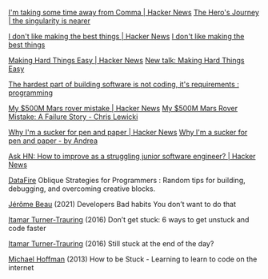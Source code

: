 
[I'm taking some time away from Comma | Hacker News](https://news.ycombinator.com/item?id=33406790)
[The Hero's Journey | the singularity is nearer](https://geohot.github.io//blog/jekyll/update/2022/10/29/the-heroes-journey.html)

[I don't like making the best things | Hacker News](https://news.ycombinator.com/item?id=34816145)
[I don't like making the best things](https://internetvin.ghost.io/i-dont-like-making-the-best-things/)

[Making Hard Things Easy | Hacker News](https://news.ycombinator.com/item?id=37791002)
[New talk: Making Hard Things Easy](https://jvns.ca/blog/2023/10/06/new-talk--making-hard-things-easy/)

[The hardest part of building software is not coding, it's requirements : programming](https://old.reddit.com/r/programming/comments/16t2pk8/the_hardest_part_of_building_software_is_not/)

[My $500M Mars rover mistake | Hacker News](https://news.ycombinator.com/item?id=38452959)
[My $500M Mars Rover Mistake: A Failure Story - Chris Lewicki](https://www.chrislewicki.com/articles/failurestory)

[Why I'm a sucker for pen and paper | Hacker News](https://news.ycombinator.com/item?id=26596316)
[Why I'm a sucker for pen and paper - by Andrea](https://productivegrowth.substack.com/p/why-im-a-sucker-for-pen-and-paper)

[Ask HN: How to improve as a struggling junior software engineer? | Hacker News](https://news.ycombinator.com/item?id=30974544)

[DataFire](https://datafire-repos.github.io/oblique-strategies/)
Oblique Strategies for Programmers : Random tips for building, debugging, and overcoming creative blocks.

[Jérôme Beau](https://javarome.medium.com/developers-bad-habits-2e99a174b514)
(2021) Developers Bad habits
You don’t want to do that

[Itamar Turner-Trauring](https://codewithoutrules.com/2016/12/08/how-not-to-get-stuck/)
(2016) Don’t get stuck: 6 ways to get unstuck and code faster

[Itamar Turner-Trauring](https://codewithoutrules.com/2016/02/24/go-home-already/)
(2016) Still stuck at the end of the day?

[Michael Hoffman](http://code-worrier.com/how-to-be-stuck/#)
(2013) How to be Stuck - Learning to learn to code on the internet

